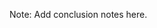 <!-- .slide: data-background-image="images/by-sa.svg" data-background-size="contain" -->

Note: Add conclusion notes here.